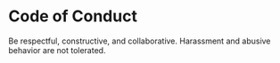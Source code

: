 # Code of Conduct

Be respectful, constructive, and collaborative. Harassment and abusive behavior are not tolerated.
